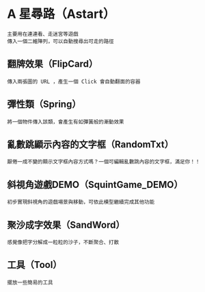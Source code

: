 # A 星尋路（Astart）

```
主要用在連連看、走迷宮等遊戲
傳入一個二維陣列，可以自動搜尋出可走的路徑
```
## 翻牌效果（FlipCard）
```
傳入兩張圖的 URL ，產生一個 Click 會自動翻面的容器
```
## 彈性類（Spring）
```
將一個物件傳入該類，會產生有如彈簧般的漸動效果
```
## 亂數跳顯示內容的文字框（RandomTxt）
```
厭倦一成不變的顯示文字框內容方式嗎？一個可編輯亂數跳內容的文字框，滿足你！！
```
## 斜視角遊戲DEMO（SquintGame_DEMO）
```
初步實現斜視角的遊戲場景與移動，可依此模型繼續完成其他功能
```
## 聚沙成字效果（SandWord）
```
感覺像把字分解成一粒粒的沙子，不斷聚合、打散
```
## 工具（Tool）
```
擺放一些簡易的工具
```
